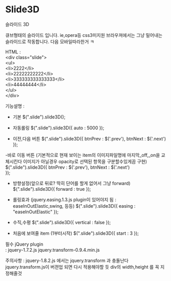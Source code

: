 Slide3D
=======

슬라이드 3D

큐브형태의 슬라이드 입니다.
ie,opera등 css3미지원 브라우져에서는 그냥 밀어내는 슬라이드로 작동합니다.
다음 모바일따라한거 ㅋ

HTML	:	
&lt;div class="slide"><br>
	&lt;ul><br>
		&lt;li>2222&lt;/li><br>
		&lt;li>22222222222&lt;/li><br>
		&lt;li>333333333333333&lt;/li><br>
		&lt;li>44444444&lt;/li><br>
	&lt;/ul><br>
&lt;/div>

기능설명	: 
- 기본
	$(".slide").slide3D();


- 자동롤링
	 $(".slide").slide3D({
	 	auto : 5000
	 });
 
- 이전,다음 버튼
	$(".slide").slide3D({
		btnPrev : $('.prev'),
		btnNext : $('.next')
	});
  
-바로 이동 버튼
	(기본적으로 현재 보이는 item의 이미지파일명에 마지막_off,_on을 교체시킨다 이미지가 아닐경우 opacity로 선택된 항목을 구분할수있게끔 구현)
	$(".slide").slide3D({
	  	btnPrev : $('.prev'),
	  	btnNext : $('.next')  
	});
 
- 방향설정(앞으로 뒤로? 딱히 단어를 할게 없어서 그냥 forward)
	$(".slide").slide3D({
	  	forward : true
	});
 
- 롤링효과
	(jquery.easing.1.3.js plugin이 있어야지 됨 : easeInOutElastic,swing, 등등)
	$(".slide").slide3D({
  		easing : "easeInOutElastic"
	});
 
- 수직,수평
	$(".slide").slide3D({
  		vertical : false
	});
 
 - 처음에 보여줄 item (1부터시작)
	$(".slide").slide3D({
  		start : 3
	});
 
필수 jQuery plugin	
	: jquery-1.7.2.js
	  jquery.transform-0.9.4.min.js 

주의사항 : jquery-1.8.2.js 에서는 jquery.transform 과 충돌난다 jquery.transform.js이 버젼업 되면 다시 적용해야할 듯
 			div의 width,height 를 꼭 지정해줄것
